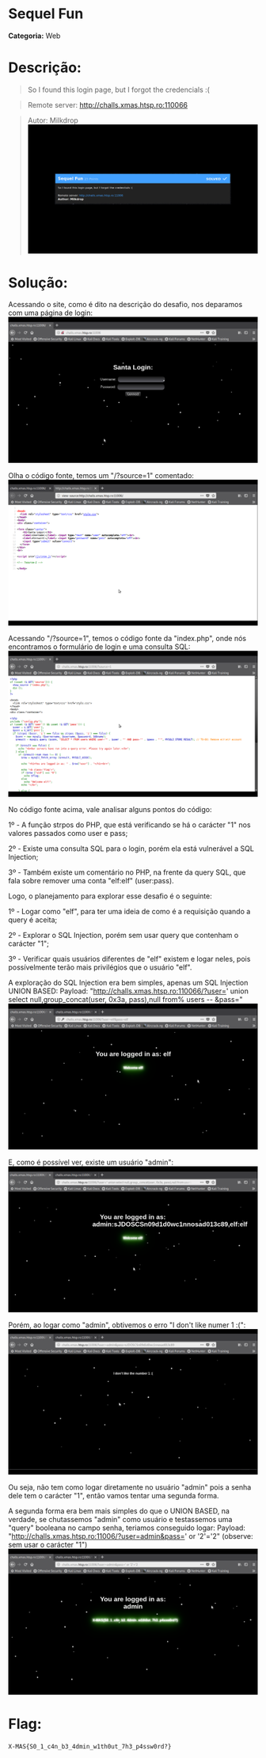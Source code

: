 # Sequel Fun

**Categoria:** Web

# Descrição:
>So I found this login page, but I forgot the credencials :(

>Remote server: http://challs.xmas.htsp.ro:110066

>Autor: Milkdrop
![SequelFun - Chall](sequelfun_inic.png)

# Solução:
Acessando o site, como é dito na descrição do desafio, nos deparamos com uma página de login:
![SequelFun - Página Web](sequel1.png)

Olha o código fonte, temos um "/?source=1" comentado:
![SequelFun - Código Fonte HTML](sequel2.png)

Acessando "/?source=1", temos o código fonte da "index.php", onde nós encontramos o formulário de login e uma consulta SQL:
![SequelFun - Código Fonte PHP](sequel3.png)

No código fonte acima, vale analisar alguns pontos do código:

1º - A função strpos do PHP, que está verificando se há o carácter "1" nos valores passados como user e pass;

2º - Existe uma consulta SQL para o login, porém ela está vulnerável a SQL Injection;

3º - Também existe um comentário no PHP, na frente da query SQL, que fala sobre remover uma conta "elf:elf" (user:pass).


Logo, o planejamento para explorar esse desafio é o seguinte:

1º - Logar como "elf", para ter uma ideia de como é a requisição quando a query é aceita;

2º - Explorar o SQL Injection, porém sem usar query que contenham o carácter "1";

3º - Verificar quais usuários diferentes de "elf" existem e logar neles, pois possívelmente terão mais privilégios que o usuário "elf".

A exploração do SQL Injection era bem simples, apenas um SQL Injection UNION BASED:
Payload: "http://challs.xmas.htsp.ro:110066/?user=' union select null,group_concat(user, 0x3a, pass),null from% users -- &pass="
![SequelFun - Exploração do SQL Injection](sequel4.png)

E, como é possível ver, existe um usuário "admin":
![SequelFun - Outro usuário](sequel5.png)

Porém, ao logar como "admin", obtivemos o erro "I don't like numer 1 :(":
![SequelFun - Tentando logar como "admin"](sequel6.png)

Ou seja, não tem como logar diretamente no usuário "admin" pois a senha dele tem o carácter "1", então vamos tentar uma segunda forma.

A segunda forma era bem mais simples do que o UNION BASED, na verdade, se chutassemos "admin" como usuário e testassemos uma "query" booleana no campo senha, teriamos conseguido logar:
Payload: "http://challs.xmas.htsp.ro:11006/?user=admin&pass=' or '2'='2" (observe: sem usar o carácter "1")
![SequelFun - Usuário "admin"](sequel7.png)

# Flag:
```X-MAS{S0_1_c4n_b3_4dmin_w1th0ut_7h3_p4ssw0rd?}```
